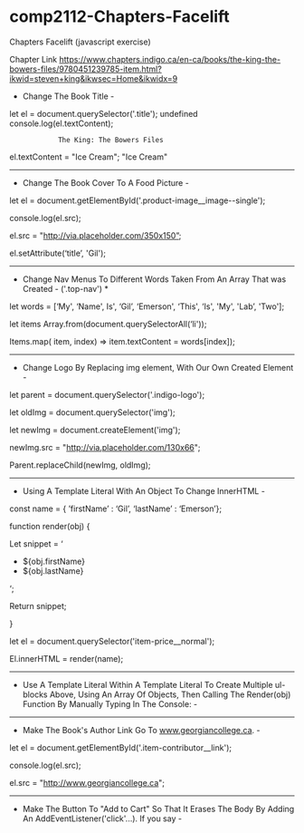 # comp2112-Chapters-Facelift
Chapters Facelift (javascript exercise)



Chapter Link
https://www.chapters.indigo.ca/en-ca/books/the-king-the-bowers-files/9780451239785-item.html?ikwid=steven+king&ikwsec=Home&ikwidx=9


- Change The Book Title -

let el = document.querySelector('.title');
undefined
console.log(el.textContent);

                The King: The Bowers Files  
                
el.textContent = "Ice Cream";
"Ice Cream"

---------------------------------------------------


- Change The Book Cover To A Food Picture -

let el = document.getElementById('.product-image__image--single'); 

console.log(el.src); 

el.src = "http://via.placeholder.com/350x150”; 

el.setAttribute(‘title’, 'Gil'); 


---------------------------------------------------


- Change Nav Menus To Different Words Taken From An Array That was Created -  ('.top-nav') *

let words = [‘My', ‘Name', Is', ‘Gil’, ‘Emerson', ‘This', ‘Is', 'My', 'Lab’, 'Two'];

let items Array.from(document.querySelectorAll(‘li'));

Items.map( item, index) => item.textContent = words[index]);


---------------------------------------------------


- Change Logo By Replacing img element, With Our Own Created Element -

let parent = document.querySelector('.indigo-logo');

let oldImg = document.querySelector('img');

let newImg = document.createElement('img');

newImg.src = "http://via.placeholder.com/130x66";

Parent.replaceChild(newImg, oldImg);


---------------------------------------------------


- Using A Template Literal With An Object To Change InnerHTML - 

const name = { ’firstName’ : ‘Gil’, ‘lastName’ : ‘Emerson’};

function render(obj) {

Let snippet = ‘

<ul>
  
<li>${obj.firstName}</li>
<li>${obj.lastName}</li>

</ul>

‘;

Return snippet;

}

let el = document.querySelector('item-price__normal');

El.innerHTML = render(name);

---------------------------------------------------


- Use A Template Literal Within A Template Literal To Create Multiple ul-blocks Above, Using An Array Of Objects, Then Calling The Render(obj) Function By Manually Typing In The Console: -


---------------------------------------------------

- Make The Book's Author Link Go To www.georgiancollege.ca.  -

let el = document.getElementById('.item-contributor__link');

console.log(el.src);

el.src = "http://www.georgiancollege.ca";


---------------------------------------------------


- Make The Button To "Add to Cart" So That It Erases The Body By Adding An AddEventListener('click'...). If you say -




